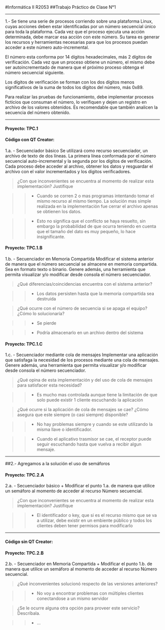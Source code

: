 #Informática II R2053
##Trabajo Práctico de Clase N°1

---

1.- Se tiene una serie de procesos corriendo sobre una plataforma Linux, cuyas acciones deben estar
identificadas por un número secuencial único para toda la plataforma. Cada vez que el proceso
ejecuta una acción determinada, debe marcar esa acción con este número.
Su tarea es generar los recursos y herramientas necesarias para que los procesos puedan acceder a
este número auto-incremental.

El número esta conforma por 14 dígitos hexadecimales, más 2 dígitos de verificación.
Cada vez que un proceso obtiene un número, el mismo debe ser autoincrementado de manera que el
próximo proceso obtenga el número secuencial siguiente.

Los dígitos de verificación se forman con los dos dígitos menos significativos de la suma de todos
los dígitos del número, más 0x89.

Para realizar las pruebas de funcionamiento, debe implementar procesos ficticios que consuman el
número, lo verifiquen y dejen un registro en archivo de los valores obtenidos. Es recomendable que
también analicen la secuencia del número obtenido.

---
#### Proyecto: TPC.1

#### Código con QT Creator:

1.a. - Secuenciador básico
Se utilizará como recurso secuenciador, un archivo de texto de dos líneas. La primera línea
conformada por el número secuencial auto-incremental y la segunda por los dígitos de
verificación.
Cada proceso debe acceder al archivo, obtener los datos y resguardar el archivo con el valor
incrementados y los dígitos verificadores.

> ¿Con que inconvenientes se encuentra al momento de realizar esta implementación?
Justifique

>> * Cuando se corren 2 o mas programas intentando tomar el mismo recurso al mismo tiempo. La solución mas simple realizada en la implementación fue cerrar el archivo apenas se obtienen los datos. 

>> *  Esto no significa que el conflicto se haya resuelto, sin embargo la probabilidad de que ocurra teniendo en cuenta que el tamaño del dato es muy pequeño, lo hace insignificante.

#### Proyecto: TPC.1.B

1.b. - Secuenciador en Memoria Compartida
Modificar el sistema anterior de manera que el número secuencial se almacene en memoria
compartida. Sea en formato texto o binario.
Genere además, una herramienta que permita visualizar y/o modificar desde consola el
número secuenciador.

> ¿Qué diferencias/coincidencias encuentra con el sistema anterior?

>> * Los datos persisten hasta que la memoria compartida sea destruida

> ¿Qué ocurre con el número de secuencia si se apaga el equipo? ¿Cómo lo solucionaría?

>> * Se pierde

>> * Podría almacenarlo en un archivo dentro del sistema

#### Proyecto: TPC.1.C

1.c. - Secuenciador mediante cola de mensajes
Implementar una aplicación que satisfaga la necesidad de los procesos mediante una cola de
mensajes.
Genere además, una herramienta que permita visualizar y/o modificar desde consola el
número secuenciador.

> ¿Qué opina de esta implementación y del uso de cola de mensajes para satisfacer esta
necesidad?

>> * Es mucho mas controlada aunque tiene la limitación de que solo puede existir 1 cliente escuchando la aplicación

> ¿Qué ocurre si la aplicación de cola de mensajes se cae? ¿Cómo asegura que este
siempre (o casi siempre) disponible?

>> * No hay problemas siempre y cuando se este utilizando la misma llave o identificador.

>> * Cuando el aplicativo trasmisor se cae, el receptor puede seguir escuchando hasta que vuelva a recibir algun mensaje.

---

##2.- Agregamos a la solución el uso de semáforos

#### Proyecto: TPC.2.A

2.a. - Secuenciador básico +
Modificar el punto 1.a. de manera que utilice un semáforo al momento de acceder al recurso
Número secuencial.

> ¿Con que inconvenientes se encuentra al momento de realizar esta implementación? Justifique

>> * El identificador o key, que si es el recurso mismo que se va a utilizar, debe existir en un embiente público y todos los clientes deben tener permisos para modificarlo

--- 
#### Código sin QT Creator:

#### Proyecto: TPC.2.B
2.b. - Secuenciador en Memoria Compartida +
Modificar el punto 1.b. de manera que utilice un semáforo al momento de acceder al recurso
Número secuencial.

> ¿Qué inconvenientes solucionó respecto de las versiones anteriores?

>> * No voy a encontrar problemas con múltiples clientes conectandose a un mismo servidor

> ¿Se le ocurre alguna otra opción para proveer este servicio? Descríbala.

>> * ...

